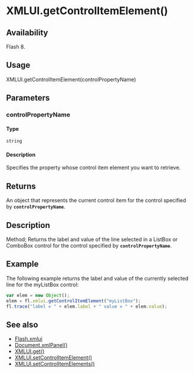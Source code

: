 # XMLUI.getControlItemElement()

## Availability

Flash 8.

## Usage

XMLUI.getControlItemElement(controlPropertyName)

## Parameters

### **controlPropertyName**

#### Type

```typescript
string
```

#### Description

Specifies the property whose control item element you want to retrieve.

## Returns

An object that represents the current control item for the control specified by **`controlPropertyName`**.

## Description

Method; Returns the label and value of the line selected in a ListBox or ComboBox control for the control specified by
**`controlPropertyName`**.

## Example

The following example returns the label and value of the currently selected line for the myListBox control:

```javascript
var elem = new Object();
elem = fl.xmlui.getControlItemElement("myListBox");
fl.trace("label = " + elem.label + " value = " + elem.value);
```

## See also

- [Flash.xmlui](../Flash_object/Flash81.md)
- [Document.xmlPanel()](../Document_object/Document6198.md)
- [XMLUI.get()](../XMLUI_object/XMLUI2.md)
- [XMLUI.setControlItemElement()](../XMLUI_object/XMLUI7.md)
- [XMLUI.setControlItemElements()](../XMLUI_object/XMLUI8.md)
